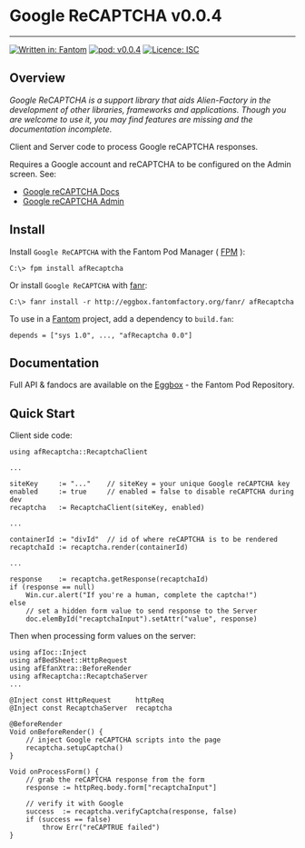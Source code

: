 # Google ReCAPTCHA v0.0.4
---

[![Written in: Fantom](http://img.shields.io/badge/written%20in-Fantom-lightgray.svg)](https://fantom-lang.org/)
[![pod: v0.0.4](http://img.shields.io/badge/pod-v0.0.4-yellow.svg)](http://eggbox.fantomfactory.org/pods/afRecaptcha)
[![Licence: ISC](http://img.shields.io/badge/licence-ISC-blue.svg)](https://choosealicense.com/licenses/isc/)

## Overview

*Google ReCAPTCHA is a support library that aids Alien-Factory in the development of other libraries, frameworks and applications. Though you are welcome to use it, you may find features are missing and the documentation incomplete.*

Client and Server code to process Google reCAPTCHA responses.

Requires a Google account and reCAPTCHA to be configured on the Admin screen. See:

* [Google reCAPTCHA Docs](https://developers.google.com/recaptcha)
* [Google reCAPTCHA Admin](https://www.google.com/recaptcha/admin/)


## <a name="Install"></a>Install

Install `Google ReCAPTCHA` with the Fantom Pod Manager ( [FPM](http://eggbox.fantomfactory.org/pods/afFpm) ):

    C:\> fpm install afRecaptcha

Or install `Google ReCAPTCHA` with [fanr](https://fantom.org/doc/docFanr/Tool.html#install):

    C:\> fanr install -r http://eggbox.fantomfactory.org/fanr/ afRecaptcha

To use in a [Fantom](https://fantom-lang.org/) project, add a dependency to `build.fan`:

    depends = ["sys 1.0", ..., "afRecaptcha 0.0"]

## <a name="documentation"></a>Documentation

Full API & fandocs are available on the [Eggbox](http://eggbox.fantomfactory.org/pods/afRecaptcha/) - the Fantom Pod Repository.

## Quick Start

Client side code:

    using afRecaptcha::RecaptchaClient
    
    ...
    
    siteKey     := "..."    // siteKey = your unique Google reCAPTCHA key
    enabled     := true     // enabled = false to disable reCAPTCHA during dev
    recaptcha   := RecaptchaClient(siteKey, enabled)
    
    ...
    
    containerId := "divId"  // id of where reCAPTCHA is to be rendered
    recaptchaId := recaptcha.render(containerId)
    
    ...
    
    response    := recaptcha.getResponse(recaptchaId)
    if (response == null)
        Win.cur.alert("If you're a human, complete the captcha!")
    else
        // set a hidden form value to send response to the Server
        doc.elemById("recaptchaInput").setAttr("value", response)
    

Then when processing form values on the server:

    using afIoc::Inject
    using afBedSheet::HttpRequest
    using afEfanXtra::BeforeRender
    using afRecaptcha::RecaptchaServer
    ...
    
    @Inject const HttpRequest      httpReq
    @Inject const RecaptchaServer  recaptcha
    
    @BeforeRender
    Void onBeforeRender() {
        // inject Google reCAPTCHA scripts into the page
        recaptcha.setupCaptcha()
    }
    
    Void onProcessForm() {
        // grab the reCAPTCHA response from the form
        response := httpReq.body.form["recaptchaInput"]
    
        // verify it with Google
        success  := recaptcha.verifyCaptcha(response, false)
        if (success == false)
            throw Err("reCAPTRUE failed")
    }
    

